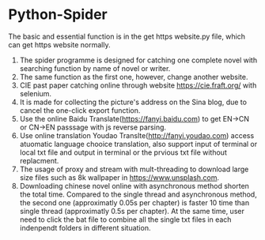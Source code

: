 # Python-Spider
The basic and essential function is in the get https website.py file, which can get https website normally.
1. The spider programme is designed for catching one complete novel with searching function by name of novel or writer.
2. The same function as the first one, however, change another website.
3. CIE past paper catching online through website https://cie.fraft.org/ with selenium.
4. It is made for collecting the picture's address on the Sina blog, due to cancel the one-click export function.
5. Use the online Baidu Translate(https://fanyi.baidu.com) to get EN->CN or CN->EN passsage with js reverse parsing.
6. Use online translation Youdao Translte(http://fanyi.youdao.com) access atuomatic language chooice translation, also support input of terminal or local txt file and output in terminal or the prvious txt file without replacment.
7. The usage of proxy and stream with mult-threading to download large size files such as 8k wallpaper in https://www.unsplash.com.
8. Downloading chinese novel online with asynchronous method shorten the total time. Compared to the single thread and asynchronous method, the second one (approximatly 0.05s per chapter) is faster 10 time than single thread (approximatly 0.5s per chapter). 
At the same time, user need to click the bat file to combine all the single txt files in each indenpendt folders in different situation.
